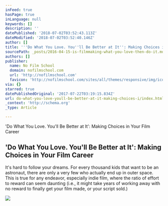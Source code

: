 ```yaml
---
inFeed: true
hasPage: true
inLanguage: null
keywords: []
description: ''
datePublished: '2018-07-02T03:52:43.113Z'
dateModified: '2018-07-02T03:52:40.146Z'
author: []
title: '''Do What You Love. You''ll Be Better at It'': Making Choices in Your Film Career'
sourcePath: _posts/2016-04-15-is-filmmaking-what-you-love-then-do-it.md
authors: []
publisher:
  name: No Film School
  domain: nofilmschool.com
  url: 'http://nofilmschool.com'
  favicon: 'http://nofilmschool.com/sites/all/themes/responsive/img/icons/favicon.ico'
via: {}
starred: true
datePublishedOriginal: '2017-07-22T03:19:15.834Z'
url: do-what-you-love-youll-be-better-at-it-making-choices-i/index.html
_context: 'http://schema.org'
_type: Article

---
```

'Do What You Love. You'll Be Better at It': Making Choices in Your Film Career

<article style=""><h1>'Do What You Love. You'll Be Better at It': Making Choices in Your Film Career</h1><p>It's hard to follow your dreams. For every thousand kids that want to be an astronaut, there are only a very few who actually end up in outer space. This is true for any endeavor, especially indie film, where the ratio of effort to reward can seem daunting (i.e., it might take years of working away with no reward to finally get your film made, or your script sold.)</p><img src="http://nofilmschool.com/sites/default/files/styles/facebook/public/uploads/2013/07/Failure-Success.jpg?itok=dTp93bCf" /></article>